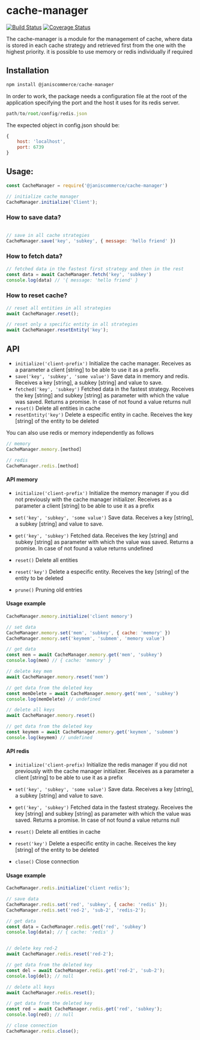 # cache-manager

[![Build Status](https://travis-ci.org/janis-commerce/cache-manager.svg?branch=JCN-52-memory-manager)](https://travis-ci.org/janis-commerce/cache-manager)
[![Coverage Status](https://coveralls.io/repos/github/janis-commerce/cache-manager/badge.svg?branch=JCN-52-memory-manager)](https://coveralls.io/github/janis-commerce/cache-manager?branch=JCN-52-memory-manager)


The cache-manager is a module for the management of cache, where data is stored in each cache strategy and retrieved first from the one with the highest priority. it is possible to use memory or redis individually if required


## Installation


```js
npm install @janiscommerce/cache-manager
```

In order to work, the package needs a configuration file at the root of the application specifying the port and the host it uses for its redis server.
```js
path/to/root/config/redis.json
```
The expected object in config.json should be:
```js
{
    host: 'localhost',
    port: 6739
}
```

## Usage:
```js
const CacheManager = require('@janiscommerce/cache-manager')

// initialize cache manager
CacheManager.initialize('Client');
```

### How to save data?

```js

// save in all cache strategies
CacheManager.save('key', 'subkey', { message: 'hello friend' })
```
### How to fetch data?
```js
// fetched data in the fastest first strategy and then in the rest
const data = await CacheManager.fetch('key', 'subkey')
console.log(data) // '{ message: 'hello friend' }

```

### How to reset cache?
```js
// reset all entities in all strategies
await CacheManager.reset();

// reset only a specific entity in all strategies
await CacheManager.resetEntity('key');
```

## API 
- `initialize('client-prefix')`
Initialize the cache manager. Receives as a parameter a client [string] to be able to use it as a prefix.
- `save('key', 'subkey', 'some value')`
Save data in memory and redis. Receives a key [string], a subkey [string] and value to save.
- `fetched('key', 'subkey')`
Fetched data in the fastest strategy. Receives the key [string] and subkey [string] as parameter with which the value was saved. Returns a promise. In case of not found a value returns null
- `reset()`
Delete all entities in cache
- `resetEntity('key')`
Delete a especific entity in cache. Receives the key [string] of the entity to be deleted

You can also use redis or memory independently as follows
```js
// memory
CacheManager.memory.[method]

// redis
CacheManager.redis.[method]
```

#### API memory

- `initialize('client-prefix')`
Initialize the memory manager if you did not previously with the cache manager initializer. Receives as a parameter a client [string] to be able to use it as a prefix

- `set('key', 'subkey', 'some value')`
Save data. Receives a key [string], a subkey [string] and value to save.

- `get('key', 'subkey')`
Fetched data. Receives the key [string] and subkey [string] as parameter with which the value was saved. Returns a promise. In case of not found a value returns undefined

- `reset()`
Delete all entities

- `reset('key')`
Delete a especific entity. Receives the key [string] of the entity to be deleted

- `prune()`
Pruning old entries


#### Usage example
```js
CacheManager.memory.initialize('client memory')

// set data
CacheManager.memory.set('mem', 'subkey', { cache: 'memory' })
CacheManager.memory.set('keymem', 'submem', 'memory value')

// get data
const mem = await CacheManager.memory.get('mem', 'subkey')
console.log(mem) // { cache: 'memory' }

// delete key mem 
await CacheManager.memory.reset('mem')

// get data from the deleted key
const memDelete = await CacheManager.memory.get('mem', 'subkey')
console.log(memDelete) // undefined

// delete all keys
await CacheManager.memory.reset()

// get data from the deleted key
const keymem = await CacheManager.memory.get('keymem', 'submem')
console.log(keymem) // undefined

```


#### API redis
- `initialize('client-prefix)`
Initialize the redis manager if you did not previously with the cache manager initializer. Receives as a parameter a client [string] to be able to use it as a prefix

- `set('key', 'subkey', 'some value')`
Save data. Receives a key [string], a subkey [string] and value to save.

- `get('key', 'subkey')`
Fetched data in the fastest strategy. Receives the key [string] and subkey [string] as parameter with which the value was saved. Returns a promise. In case of not found a value returns null

- `reset()`
Delete all entities in cache

- `reset('key')`
Delete a especific entity in cache. Receives the key [string] of the entity to be deleted

- `close()`
Close connection

#### Usage example
```js
CacheManager.redis.initialize('client redis');

// save data
CacheManager.redis.set('red', 'subkey', { cache: 'redis' });
CacheManager.redis.set('red-2', 'sub-2', 'redis-2');

// get data
const data = CacheManager.redis.get('red', 'subkey')
console.log(data); // { cache: 'redis' }


// delete key red-2
await CacheManager.redis.reset('red-2');

// get data from the deleted key
const del = await CacheManager.redis.get('red-2', 'sub-2');
console.log(del); // null

// delete all keys
await CacheManager.redis.reset();

// get data from the deleted key
const red = await CacheManager.redis.get('red', 'subkey');
console.log(red); // null

// close connection
CacheManager.redis.close();
```

